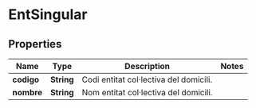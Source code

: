 # EntSingular

## Properties
Name | Type | Description | Notes
------------ | ------------- | ------------- | -------------
**codigo** | **String** | Codi entitat col·lectiva del domicili. | 
**nombre** | **String** | Nom entitat col·lectiva del domicili. | 
